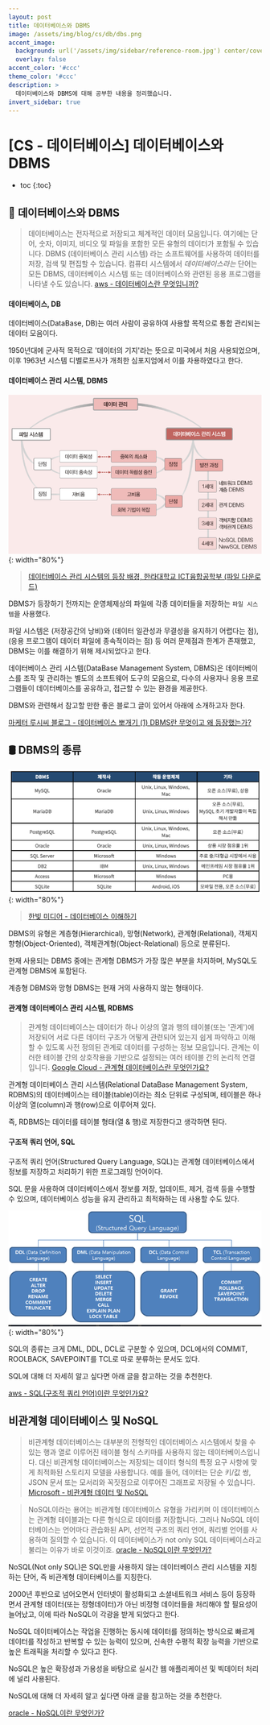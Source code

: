 ```yaml
---
layout: post
title: 데이터베이스와 DBMS
image: /assets/img/blog/cs/db/dbs.png
accent_image: 
  background: url('/assets/img/sidebar/reference-room.jpg') center/cover
  overlay: false
accent_color: '#ccc'
theme_color: '#ccc'
description: >
  데이터베이스와 DBMS에 대해 공부한 내용을 정리했습니다.
invert_sidebar: true
---
```


# [CS - 데이터베이스] 데이터베이스와 DBMS

* toc
{:toc}


## 🔋 데이터베이스와 DBMS

> 데이터베이스는 전자적으로 저장되고 체계적인 데이터 모음입니다. 여기에는 단어, 숫자, 이미지, 비디오 및 파일을 포함한 모든 유형의 데이터가 포함될 수 있습니다. DBMS (데이터베이스 관리 시스템) 라는 소프트웨어를 사용하여 데이터를 저장, 검색 및 편집할 수 있습니다. 컴퓨터 시스템에서 _데이터베이스라는_ 단어는 모든 DBMS, 데이터베이스 시스템 또는 데이터베이스와 관련된 응용 프로그램을 나타낼 수도 있습니다.
> [aws - 데이터베이스란 무엇입니까?](https://aws.amazon.com/ko/what-is/database/)

#### 데이터베이스, DB

데이터베이스(DataBase, DB)는 여러 사람이 공유하여 사용할 목적으로 통합 관리되는 데이터 모음이다.

1950년대에 군사적 목적으로 '데이터의 기지'라는 뜻으로 미국에서 처음 사용되었으며, 이후 1963년 시스템 디벨로프사가 개최한 심포지엄에서 이를 차용하였다고 한다.

#### 데이터베이스 관리 시스템, DBMS

![file_system](/assets/img/blog/cs/db/file_system.png){: width="80%"}

> [데이터베이스 관리 시스템의 등장 배경, 한라대학교 ICT융합공학부 (파일 다운로드)](https://www.google.com/url?sa=t&rct=j&q=&esrc=s&source=web&cd=&cad=rja&uact=8&ved=2ahUKEwjA9rq3j9uCAxWSa_UHHYr0BnkQFnoECA0QAQ&url=https%3A%2F%2Fict.halla.ac.kr%2Fbbs%2Fict%2F258%2F28843%2Fdownload.do&usg=AOvVaw3thxu9W5Enw4Gj2f312u_Q&opi=89978449)

DBMS가 등장하기 전까지는 운영체제상의 파일에 각종 데이터들을 저장하는 `파일 시스템`을 사용했다.

파일 시스템은 (저장공간의 낭비)와 (데이터 일관성과 무결성을 유지하기 어렵다는 점), (응용 프로그램이 데이터 파일에 종속적이라는 점) 등 여러 문제점과 한계가 존재했고, DBMS는 이를 해결하기 위해 제시되었다고 한다.

데이터베이스 관리 시스템(DataBase Management System, DBMS)은 데이터베이스를 조작 및 관리하는 별도의 소프트웨어 도구의 모음으로, 다수의 사용자나 응용 프로그램들이 데이터베이스를 공유하고, 접근할 수 있는 환경을 제공한다.

DBMS와 관련해서 참고할 만한 좋은 블로그 글이 있어서 아래에 소개하고자 한다.

[마케터 루시씨 블로그 - 데이터베이스 뽀개기 (1) DBMS란 무엇이고 왜 등장했는가?](https://lucy-the-marketer.kr/ko/growth/what-is-database/)


## 🛢️ DBMS의 종류

![dbms](/assets/img/blog/cs/db/dbms.png){: width="80%"}

> [한빛 미디어 - 데이터베이스 이해하기](https://hongong.hanbit.co.kr/데이터베이스-이해하기-databasedb-dbms-sql의-개념/)

DBMS의 유형은 계층형(Hierarchical), 망형(Network), 관계형(Relational), 객체지향형(Object-Oriented), 객체관계형(Object-Relational) 등으로 분류된다. 

현재 사용되는 DBMS 중에는 관계형 DBMS가 가장 많은 부분을 차지하며, MySQL도 관계형 DBMS에 포함된다.

계층형 DBMS와 망형 DBMS는 현재 거의 사용하지 않는 형태이다.

#### 관계형 데이터베이스 관리 시스템, RDBMS

> 관계형 데이터베이스는 데이터가 하나 이상의 열과 행의 테이블(또는 '관계')에 저장되어 서로 다른 데이터 구조가 어떻게 관련되어 있는지 쉽게 파악하고 이해할 수 있도록 사전 정의된 관계로 데이터를 구성하는 정보 모음입니다. 관계는 이러한 테이블 간의 상호작용을 기반으로 설정되는 여러 테이블 간의 논리적 연결입니다.
> [Google Cloud - 관계형 데이터베이스란 무엇인가요?](https://cloud.google.com/learn/what-is-a-relational-database?hl=ko)

관계형 데이터베이스 관리 시스템(Relational DataBase Management System, RDBMS)의 데이터베이스는 테이블(table)이라는 최소 단위로 구성되며, 테이블은 하나 이상의 열(column)과 행(row)으로 이루어져 있다.

즉, RDBMS는 데이터를 테이블 형태(열 & 행)로 저장한다고 생각하면 된다.

#### 구조적 쿼리 언어, SQL

구조적 쿼리 언어(Structured Query Language, SQL)는 관계형 데이터베이스에서 정보를 저장하고 처리하기 위한 프로그래밍 언어이다.

SQL 문을 사용하여 데이터베이스에서 정보를 저장, 업데이트, 제거, 검색 등을 수행할 수 있으며, 데이터베이스 성능을 유지 관리하고 최적화하는 데 사용할 수도 있다.

![sql](/assets/img/blog/cs/db/sql.png){: width="80%"}

SQL의 종류는 크게 DML, DDL, DCL로 구분할 수 있으며, DCL에서의 COMMIT, ROOLBACK, SAVEPOINT를 TCL로 따로 분류하는 문서도 있다.

SQL에 대해 더 자세히 알고 싶다면 아래 글을 참고하는 것을 추천한다.

[aws - SQL(구조적 쿼리 언어)이란 무엇인가요?](https://aws.amazon.com/ko/what-is/sql/)


## 비관계형 데이터베이스 및 NoSQL

> 비관계형 데이터베이스는 대부분의 전형적인 데이터베이스 시스템에서 찾을 수 있는 행과 열로 이루어진 테이블 형식 스키마를 사용하지 않는 데이터베이스입니다. 대신 비관계형 데이터베이스는 저장되는 데이터 형식의 특정 요구 사항에 맞게 최적화된 스토리지 모델을 사용합니다. 예를 들어, 데이터는 단순 키/값 쌍, JSON 문서 또는 모서리와 꼭짓점으로 이루어진 그래프로 저장될 수 있습니다.
> [Microsoft - 비관계형 데이터 및 NoSQL](https://learn.microsoft.com/ko-kr/azure/architecture/data-guide/big-data/non-relational-data)

> NoSQL이라는 용어는 비관계형 데이터베이스 유형을 가리키며 이 데이터베이스는 관계형 테이블과는 다른 형식으로 데이터를 저장합니다. 그러나 NoSQL 데이터베이스는 언어마다 관습화된 API, 선언적 구조의 쿼리 언어, 쿼리별 언어를 사용하여 질의할 수 있습니다. 이 데이터베이스가 not only SQL 데이터베이스라고 불리는 이유가 바로 이것이죠.
> [oracle - NoSQL이란 무엇인가?](https://www.oracle.com/kr/database/nosql/what-is-nosql/)

NoSQL(Not only SQL)은 SQL만을 사용하지 않는 데이터베이스 관리 시스템을 지칭하는 단어, 즉 비관계형 데이터베이스를 지칭한다. 

2000년 후반으로 넘어오면서 인터넷이 활성화되고 소셜네트워크 서비스 등이 등장하면서 관계형 데이터(또는 정형데이터)가 아닌 비정형 데이터들을 처리해야 할 필요성이 늘어났고, 이에 따라 NoSQL이 각광을 받게 되었다고 한다.

NoSQL 데이터베이스는 작업을 진행하는 동시에 데이터를 정의하는 방식으로 빠르게 데이터를 작성하고 반복할 수 있는 능력이 있으며, 신속한 수평적 확장 능력을 기반으로 높은 트래픽을 처리할 수 있다고 한다.

NoSQL은 높은 확장성과 가용성을 바탕으로 실시간 웹 애플리케이션 및 빅데이터 처리에 널리 사용된다.

NoSQL에 대해 더 자세히 알고 싶다면 아래 글을 참고하는 것을 추천한다.

[oracle - NoSQL이란 무엇인가?](https://www.oracle.com/kr/database/nosql/what-is-nosql/)
